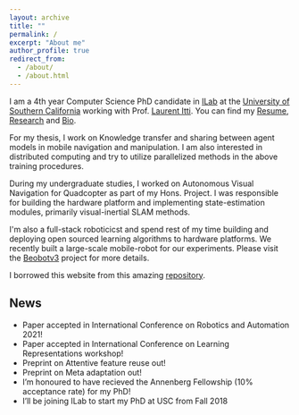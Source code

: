 ```yaml
---
layout: archive
title: ""
permalink: /
excerpt: "About me"
author_profile: true
redirect_from: 
  - /about/
  - /about.html
---
```



I am a 4th year Computer Science PhD candidate in [ILab](https://ilab.usc.edu/) at the [University of Southern California](https://usc.edu) working with Prof. [Laurent Itti](http://ilab.usc.edu/itti/). You can find my [Resume](files/kiran_cv.pdf), [Research](https://klekkala.github.io/research/) and [Bio](https://klekkala.github.io/bio/).

For my thesis, I work on Knowledge transfer and sharing between agent models in mobile navigation and manipulation. I am also interested in distributed computing and try to utilize parallelized methods in the above training procedures.


During my undergraduate studies, I worked on Autonomous Visual Navigation for Quadcopter as part of my Hons. Project. I was responsible for building the hardware platform and implementing state-estimation modules, primarily visual-inertial SLAM methods.


I'm also a full-stack roboticicst and spend rest of my time building and deploying open sourced learning algorithms to hardware platforms. We recently built a large-scale mobile-robot for our experiments. Please visit the [Beobotv3](https://klekkala.github.io/hardware/) project for more details.


I borrowed this website from this amazing [repository](https://github.com/academicpages/academicpages.github.io).


## News
- Paper accepted in International Conference on Robotics and Automation 2021!
- Paper accepted in International Conference on Learning Representations workshop!
- Preprint on Attentive feature reuse out!
- Preprint on Meta adaptation out!
- I’m honoured to have recieved the Annenberg Fellowship (10% acceptance rate) for my PhD!
- I’ll be joining ILab to start my PhD at USC from Fall 2018

